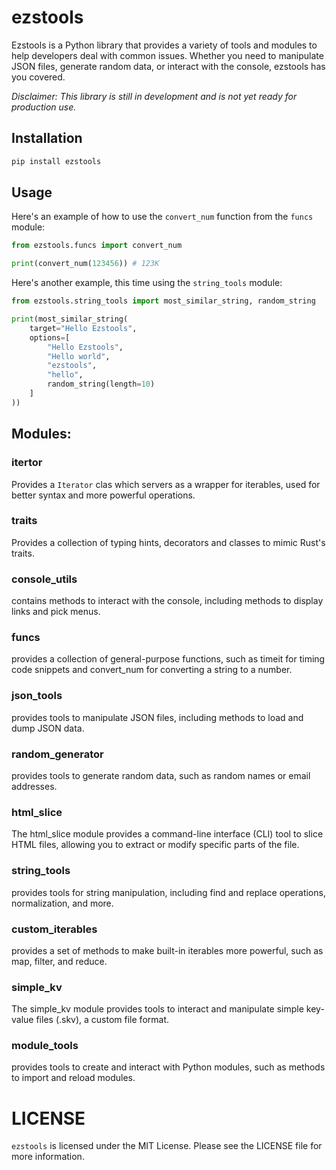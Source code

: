 # ezstools
Ezstools is a Python library that provides a variety of tools and modules to help developers deal with common issues. Whether you need to manipulate JSON files, generate random data, or interact with the console, ezstools has you covered.

*Disclaimer: This library is still in development and is not yet ready for production use.*

## Installation
```bash
pip install ezstools
```

## Usage
Here's an example of how to use the `convert_num` function from the `funcs` module:
```python
from ezstools.funcs import convert_num

print(convert_num(123456)) # 123K
```
Here's another example, this time using the `string_tools` module:
```python
from ezstools.string_tools import most_similar_string, random_string

print(most_similar_string(
    target="Hello Ezstools",
    options=[
        "Hello Ezstools",
        "Hello world",
        "ezstools",
        "hello",
        random_string(length=10)
    ]
)) 
```
## Modules:

### itertor
Provides a `Iterator` clas which servers as a wrapper for iterables, used for better syntax and more powerful operations.

### traits
Provides a collection of typing hints, decorators and classes to mimic Rust's traits.

### console_utils
contains methods to interact with the console, including methods to display links and pick menus.

### funcs
provides a collection of general-purpose functions, such as timeit for timing code snippets and convert_num for converting a string to a number.

### json_tools
provides tools to manipulate JSON files, including methods to load and dump JSON data.

### random_generator
provides tools to generate random data, such as random names or email addresses.

### html_slice
The html_slice module provides a command-line interface (CLI) tool to slice HTML files, allowing you to extract or modify 
specific parts of the file.

### string_tools
provides tools for string manipulation, including find and replace operations, normalization, and more.

### custom_iterables
provides a set of methods to make built-in iterables more powerful, such as map, filter, and reduce.

### simple_kv
The simple_kv module provides tools to interact and manipulate simple key-value files (.skv), a custom file format.

### module_tools
provides tools to create and interact with Python modules, such as methods to import and reload modules.

# LICENSE
`ezstools` is licensed under the MIT License. Please see the LICENSE file for more information.